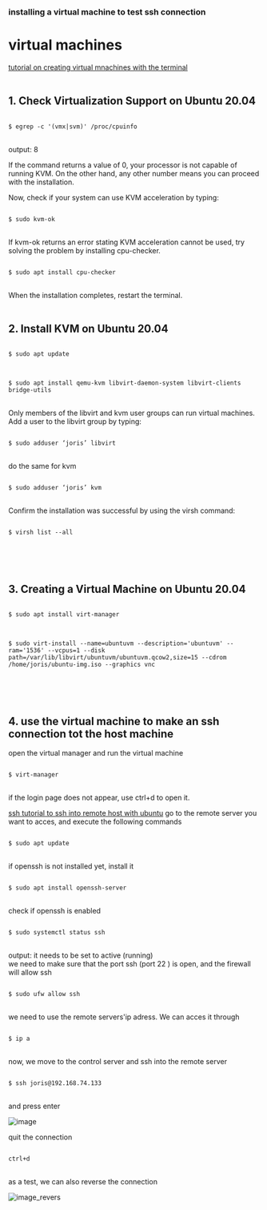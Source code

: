 ### installing a virtual machine to test ssh connection

# virtual machines
[tutorial on creating virtual mnachines with the terminal](https://phoenixnap.com/kb/ubuntu-install-kvm#ftoc-heading-8)
<br> <br>
## 1. Check Virtualization Support on Ubuntu 20.04
<pre>
<code>
$ egrep -c '(vmx|svm)' /proc/cpuinfo
</code>
</pre>
output: 8
<br>

If the command returns a value of 0, your processor is not capable of running KVM. On the other hand, any other number means you can proceed with the installation.
<br>

Now, check if your system can use KVM acceleration by typing:
<pre>
<code>
$ sudo kvm-ok
</code>
</pre>
If kvm-ok returns an error stating KVM acceleration cannot be used, try solving the problem by installing cpu-checker.

<pre>
<code>
$ sudo apt install cpu-checker
</code>
</pre>
When the installation completes, restart the terminal.
<br> <br>
## 2. Install KVM on Ubuntu 20.04
<pre>
<code>
$ sudo apt update
</code>
</pre>

<pre>
<code>
$ sudo apt install qemu-kvm libvirt-daemon-system libvirt-clients bridge-utils
</code>
</pre>

Only members of the libvirt and kvm user groups can run virtual machines. Add a user to the libvirt group by typing:

<pre>
<code>
$ sudo adduser ‘joris’ libvirt
</code>
</pre>
do the same for kvm
<pre>
<code>
$ sudo adduser ‘joris’ kvm
</code>
</pre>

Confirm the installation was successful by using the virsh command:
<pre>
<code>
$ virsh list --all
</code>
</pre>
<br> <br>
## 3. Creating a Virtual Machine on Ubuntu 20.04
<pre>
<code>
$ sudo apt install virt-manager
</code>
</pre>

<pre>
<code>
$ sudo virt-install --name=ubuntuvm --description='ubuntuvm' --ram='1536' --vcpus=1 --disk path=/var/lib/libvirt/ubuntuvm/ubuntuvm.qcow2,size=15 --cdrom /home/joris/ubuntu-img.iso --graphics vnc
</code>
</pre>

<br> <br>
## 4. use the virtual machine to make an ssh connection tot the host machine
open the virtual manager and run the virtual machine 
<pre>
<code>
$ virt-manager
</code>
</pre>

if the login page does not appear, use ctrl+d to open it.

[ssh tutorial to ssh into remote host with ubuntu](https://www.youtube.com/watch?v=Wlmne44M6fQ)
go to the remote server you want to acces, and execute the following commands

<pre>
<code>
$ sudo apt update
</code>
</pre>
if openssh is not installed yet, install it
<pre>
<code>
$ sudo apt install openssh-server
</code>
</pre>
check if openssh is enabled
<pre>
<code>
$ sudo systemctl status ssh
</code>
</pre>
output: it needs to be set to active (running)
<br>
we need to make sure that the port ssh (port 22 ) is open, and the firewall will allow ssh
<pre>
<code>
$ sudo ufw allow ssh
</code>
</pre>
we need to use the remote servers'ip adress. We can acces it through
<pre>
<code>
$ ip a
</code>
</pre>
now, we move to the control server and ssh into the remote server
<pre>
<code>
$ ssh joris@192.168.74.133
</code>
</pre>
and press enter

![image](./images/a.jpg)

quit the connection
<pre>
<code>
ctrl+d
</code>
</pre>


as a test, we can also reverse the connection

![image_revers](./images/b.jpg)

































